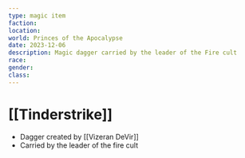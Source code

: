 ```yaml
---
type: magic item
faction: 
location: 
world: Princes of the Apocalypse
date: 2023-12-06
description: Magic dagger carried by the leader of the Fire cult
race: 
gender: 
class:
---
```

# [[Tinderstrike]]

- Dagger created by [[Vizeran DeVir]]
- Carried by the leader of the fire cult